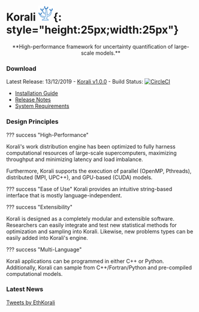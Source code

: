 # Korali  ![](images/logo.png){: style="height:25px;width:25px"}
<center>**High-performance framework for uncertainty quantification of large-scale models.**</center>

### **Download**

Latest Release: 13/12/2019 - [Korali v1.0.0](https://github.com/cselab/korali.git) - Build Status: [![CircleCI](https://circleci.com/gh/cselab/korali.svg?style=svg&circle-token=d73f56a4d14073880f8fe1140964afb58f2b1c35)](install/build)

 + [Installation Guide](install/install.md)
 + [Release Notes](https://github.com/cselab/korali/blob/master/docs/RELEASE-NOTES)
 + [System Requirements](install/#system-requirements)

### **Design Principles**

??? success "High-Performance"

  Korali's work distribution engine has been optimized to fully harness computational resources of large-scale supercomputers, maximizing throughput and minimizing latency and load imbalance.
  
  Furthermore, Korali supports the execution of parallel (OpenMP, Pthreads), distributed (MPI, UPC++), and GPU-based (CUDA) models.
  
??? success "Ease of Use"
  Korali provides an intuitive string-based interface that is mostly language-independent.

??? success "Extensibility"

  Korali is designed as a completely modular and extensible software. Researchers can easily integrate and test new statistical methods for optimization and sampling into Korali. Likewise, new problems types can be easily added into Korali's engine.

??? success "Multi-Language"

  Korali applications can be programmed in either C++ or Python. Additionally, Korali can sample from C++/Fortran/Python and pre-compiled computational models.

### **Latest News**

<a class="twitter-timeline" data-height="600" data-dnt="true" data-theme="light" href="https://twitter.com/EthKorali?ref_src=twsrc%5Etfw">Tweets by EthKorali</a> <script async src="https://platform.twitter.com/widgets.js" charset="utf-8"></script>